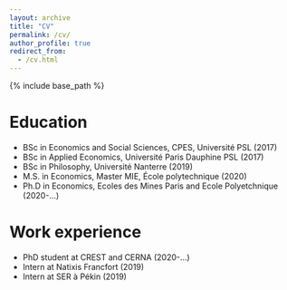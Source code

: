 ```yaml
---
layout: archive
title: "CV"
permalink: /cv/
author_profile: true
redirect_from:
  - /cv.html
---
```


{% include base_path %}

Education
======

  
* BSc in Economics and Social Sciences, CPES, Université PSL (2017)
* BSc in Applied Economics, Université Paris Dauphine PSL (2017)
* BSc in Philosophy, Université Nanterre (2019)
* M.S. in Economics, Master MIE, École polytechnique (2020)
* Ph.D in Economics, Ecoles des Mines Paris and Ecole Polyetchnique (2020-...)


Work experience
======
* PhD student at CREST and CERNA (2020-...)
* Intern at Natixis Francfort (2019)
* Intern at SER à Pékin (2019)
